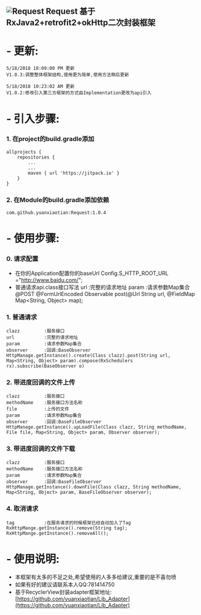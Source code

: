 ![Request](https://timgsa.baidu.com/timg?image&quality=80&size=b9999_10000&sec=1526616733298&di=3d0e5f640dcb007c75d654eee9ee0284&imgtype=0&src=http%3A%2F%2Fi2.hdslb.com%2Fbfs%2Fface%2Fb67919843bdb57d61de63aa4370a864473fce44b.jpg)
Request
 基于RxJava2+retrofit2+okHttp二次封装框架
-
# - 更新:  #

    5/18/2018 18:09:00 PM 更新
    V1.0.3:调整整体框架结构,使用更为简单,使用方法稍后更新

    5/18/2018 10:23:02 AM 更新
	V1.0.2:修改引入第三方框架的方式由Implementation更改为api引入


# - 引入步骤:  #

### 1.  在project的build.gradle添加 ###
	allprojects {
	    repositories {
	        ...
	        ...
	        maven { url 'https://jitpack.io' }
	    }
	}
###  2.  在Module的build.gradle添加依赖 ###
	com.github.yuanxiaotian:Request:1.0.4


# - 使用步骤:  #
###  0.  请求配置 ###
- 在你的Application配置你的baseUrl
    Config.S_HTTP_ROOT_URL ="http://www.baidu.com/";
- 普通请求api.class接口写法
    url           :完整的请求地址
    param         :请求参数Map集合
    @POST
    @FormUrlEncoded
    Observable<Login> post(@Url String url, @FieldMap Map<String, Object> map);


###  1.  普通请求 ###
	clazz         :服务接口
	url           :完整的请求地址
	param         :请求参数Map集合
	observer      :回调:BaseObserver
	HttpManage.getInstance().create(Class clazz).post(String url, Map<String, Object> param).compose(RxSchedulers rx).subscribe(BaseObserver o)
###  2.  带进度回调的文件上传 ###
	clazz         :服务接口
	methodName    :服务接口方法名称
	file          :上传的文件
	param         :请求参数Map集合
	observer      :回调:BaseFileObserver
	HttpManage.getInstance().upLoadFile(Class clazz, String methodName, File file, Map<String, Object> param, Observer observer);
###  3.  带进度回调的文件下载 ###
	clazz         :服务接口
	methodName    :服务接口方法名称
	param         :请求参数Map集合
	observer      :回调:BaseFileObserver
	HttpManage.getInstance().downFile(Class clazz, String methodName, Map<String, Object> param, BaseFileObserver observer);
###  4.  取消请求 ###
	tag           :在服务请求的时候框架已经自动加入了Tag
	RxHttpMange.getInstance().remove(String tag);
	RxHttpMange.getInstance().removeAll();
# - 使用说明:  #
- 本框架有太多的不足之处,希望使用的人多多给建议,重要的是不喜勿喷
- 如果有好的建议请联系本人QQ:781414750
- 基于RecyclerView封装adapter框架地址:[https://github.com/yuanxiaotian/Lib_Adapter](https://github.com/yuanxiaotian/Lib_Adapter)







